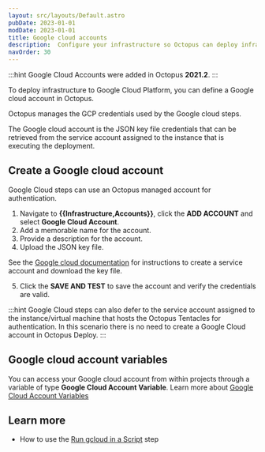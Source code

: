 ```yaml
---
layout: src/layouts/Default.astro
pubDate: 2023-01-01
modDate: 2023-01-01
title: Google cloud accounts
description:  Configure your infrastructure so Octopus can deploy infrastructure to GCP and run scripts against the gcloud CLI.
navOrder: 30
---
```


:::hint
Google Cloud Accounts were added in Octopus **2021.2**.
:::

To deploy infrastructure to Google Cloud Platform, you can define a Google cloud account in Octopus.

Octopus manages the GCP credentials used by the Google cloud steps.

The Google cloud account is the JSON key file credentials that can be retrieved from the service account assigned to the instance that is executing the deployment.

## Create a Google cloud account

Google Cloud steps can use an Octopus managed account for authentication.

1. Navigate to **{{Infrastructure,Accounts}}**, click the **ADD ACCOUNT** and select **Google Cloud Account**.
1. Add a memorable name for the account.
1. Provide a description for the account.
1. Upload the JSON key file.

See the [Google cloud documentation](https://cloud.google.com/iam/docs/creating-managing-service-account-keys) for instructions to create a service account and download the key file.

5. Click the **SAVE AND TEST** to save the account and verify the credentials are valid.

:::hint
Google Cloud steps can also defer to the service account assigned to the instance/virtual machine that hosts the Octopus Tentacles for authentication. In this scenario there is no need to create a Google Cloud account in Octopus Deploy.
:::

## Google cloud account variables

You can access your Google cloud account from within projects through a variable of type **Google Cloud Account Variable**. Learn more about [Google Cloud Account Variables](/docs/projects/variables/google-cloud-account-variables)

## Learn more

- How to use the [Run gcloud in a Script](/docs/deployments/google-cloud/run-gcloud-script) step